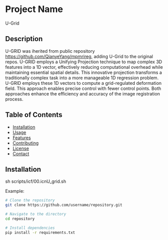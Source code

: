 # Project Name
U-Grid
## Description
U-GRID was iherited from public repository https://github.com/QianyeYang/mpmrireg, adding U-Grid to the original repos.
U-GRID employs a Unifying Projection technique to map complex 3D features into a 1D vector, effectively reducing computational overhead while maintaining essential spatial details. This innovative projection transforms a traditionally complex task into a more manageable 1D regression problem. U-GRID employs these 1D vectors to compute a grid-regulated deformation field. This approach enables precise control with fewer control points. Both approaches enhance the efficiency and accuracy of the image registration process.

## Table of Contents
- [Installation](#installation)
- [Usage](#usage)
- [Features](#features)
- [Contributing](#contributing)
- [License](#license)
- [Contact](#contact)

## Installation
sh scripts/icf/00.icnU_grid.sh

Example:
```bash
# Clone the repository
git clone https://github.com/username/repository.git

# Navigate to the directory
cd repository

# Install dependencies
pip install -r requirements.txt
